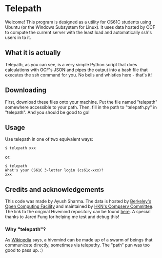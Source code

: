 # Telepath
Welcome! This program is designed as a utility for CS61C students using Ubuntu (or the Windows Subsystem for Linux). It uses data hosted by OCF to compute the current server with the least load and automatically ssh's users in to it.

## What it is actually
Telepath, as you can see, is a very simple Python script that does calculations with OCF's JSON and pipes the output into a bash file that executes the ssh command for you. No bells and whistles here - that's it!

## Downloading
First, download these files onto your machine.
Put the file named "telepath" somewhere accessible to your path.
Then, fill in the path to "telepath.py" in "telepath".
And you should be good to go!

## Usage
Use telepath in one of two equivalent ways:
```
$ telepath xxx
```
or:
```
$ telepath
What's your CS61C 3-letter login (cs61c-xxx)?
xxx
```

## Credits and acknowledgements
This code was made by Ayush Sharma.
The data is hosted by [Berkeley's Open Computing Facility](https://www.ocf.berkeley.edu/) and maintained by [HKN's Compserv Committee](https://hkn.eecs.berkeley.edu/about/officers). The link to the original Hivemind repository can be found [here](https://github.com/compserv/hivemind).
A special thanks to Jared Fung for helping me test and debug this!

### Why "telepath"?
As [Wikipedia](https://en.wikipedia.org/wiki/Group_mind_(science_fiction)) says, a hivemind can be made up of a swarm of beings that communicate directly, sometimes via telepathy. The "path" pun was too good to pass up. :)